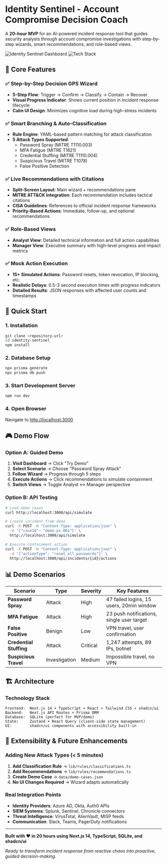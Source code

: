 # Identity Sentinel - Account Compromise Decision Coach

A **20-hour MVP** for an AI-powered incident response tool that guides security analysts through account compromise investigations with step-by-step wizards, smart recommendations, and role-based views.

![Identity Sentinel Dashboard](https://img.shields.io/badge/Status-MVP%20Complete-green)
![Tech Stack](https://img.shields.io/badge/Tech-Next.js%20%2B%20TypeScript%20%2B%20SQLite-blue)

## 🎯 Core Features

### ✅ **Step-by-Step Decision GPS Wizard**
- **5-Step Flow**: Trigger → Confirm → Classify → Contain → Recover
- **Visual Progress Indicator**: Shows current position in incident response lifecycle
- **Calm UI Design**: Minimizes cognitive load during high-stress incidents

### ✅ **Smart Branching & Auto-Classification**
- **Rule Engine**: YAML-based pattern matching for attack classification
- **5 Attack Types Supported**:
  - Password Spray (MITRE T1110.003)
  - MFA Fatigue (MITRE T1621)
  - Credential Stuffing (MITRE T1110.004)
  - Suspicious Travel (MITRE T1078)
  - False Positive Detection

### ✅ **Live Recommendations with Citations**
- **Split-Screen Layout**: Main wizard + recommendations pane
- **MITRE ATT&CK Integration**: Each recommendation includes tactical citations
- **CISA Guidelines**: References to official incident response frameworks
- **Priority-Based Actions**: Immediate, follow-up, and optional recommendations

### ✅ **Role-Based Views**
- **Analyst View**: Detailed technical information and full action capabilities
- **Manager View**: Executive summary with high-level progress and impact metrics

### ✅ **Mock Action Execution**
- **15+ Simulated Actions**: Password resets, token revocation, IP blocking, etc.
- **Realistic Delays**: 0.5-3 second execution times with progress indicators
- **Detailed Results**: JSON responses with affected user counts and timestamps

## 🚀 Quick Start

### **1. Installation**
```bash
git clone <repository-url>
cd identity-sentinel
npm install
```

### **2. Database Setup**
```bash
npx prisma generate
npx prisma db push
```

### **3. Start Development Server**
```bash
npm run dev
```

### **4. Open Browser**
Navigate to [http://localhost:3000](http://localhost:3000)

## 🎮 Demo Flow

### **Option A: Guided Demo**
1. **Visit Dashboard** → Click "Try Demo"
2. **Select Scenario** → Choose "Password Spray Attack"
3. **Follow Wizard** → Progress through 5 steps
4. **Execute Actions** → Click recommendations to simulate containment
5. **Switch Views** → Toggle Analyst ↔ Manager perspective

### **Option B: API Testing**
```bash
# Load demo cases
curl http://localhost:3000/api/simulate

# Create incident from demo
curl -X POST -H "Content-Type: application/json" \
  -d '{"caseId": "demo-ps-001"}' \
  http://localhost:3000/api/simulate

# Execute containment action
curl -X POST -H "Content-Type: application/json" \
  -d '{"actionType": "reset_all_passwords"}' \
  http://localhost:3000/api/incidents/{id}/actions
```

## 📊 Demo Scenarios

| Scenario | Type | Severity | Key Features |
|----------|------|----------|--------------|
| **Password Spray** | Attack | High | 47 failed logins, 15 users, 20min window |
| **MFA Fatigue** | Attack | High | 23 push notifications, single user target |
| **False Positive** | Benign | Low | VPN travel, user confirmation |
| **Credential Stuffing** | Attack | Critical | 1,247 attempts, 89 IPs, botnet |
| **Suspicious Travel** | Investigation | Medium | Impossible travel, no VPN |

## 🏗️ Architecture

### **Technology Stack**
```
Frontend:  Next.js 14 + TypeScript + React + Tailwind CSS + shadcn/ui
Backend:   Next.js API Routes + Prisma ORM
Database:  SQLite (perfect for MVP/demo)
State:     Zustand + React Query (client-side state management)
UI:        shadcn/ui components with accessibility built-in
```

## 🔮 Extensibility & Future Enhancements

### **Adding New Attack Types** (< 5 minutes)
1. **Add Classification Rule** → `lib/rules/classifications.ts`
2. **Add Recommendations** → `lib/rules/recommendations.ts` 
3. **Create Demo Case** → `data/demo-cases.json`
4. **No UI Changes Required** → Wizard adapts automatically

### **Real Integration Points**
- **Identity Providers**: Azure AD, Okta, Auth0 APIs
- **SIEM Systems**: Splunk, Sentinel, Chronicle connectors
- **Threat Intelligence**: VirusTotal, AlienVault, MISP feeds
- **Communication**: Slack, Teams, PagerDuty notifications

---

**Built with ❤️ in 20 hours using Next.js 14, TypeScript, SQLite, and shadcn/ui**

*Ready to transform incident response from reactive chaos into proactive, guided decision-making.*
